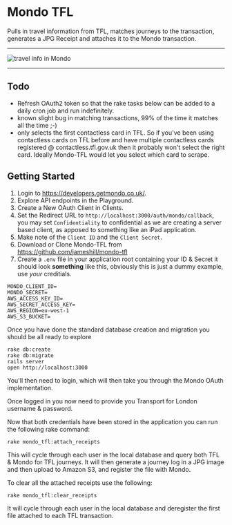 # Mondo TFL

Pulls in travel information from TFL, matches journeys to the transaction, generates a JPG Receipt and attaches it to the Mondo transaction.

---

![travel info in Mondo](https://cloud.githubusercontent.com/assets/395/15808595/e3bbfd0a-2b72-11e6-917e-560a387c15de.PNG)

---

## Todo

- Refresh OAuth2 token so that the rake tasks below can be added to a daily cron job and run indefinitely. 
- known slight bug in matching transactions, 99% of the time it matches all the time ;-)
- only selects the first contactless card in TFL. So if you've been using contactless cards on TFL before and have multiple contactless cards registered @ contactless.tfl.gov.uk then it probably won't select the right card. Ideally Mondo-TFL would let you select which card to scrape.

## Getting Started

1. Login to https://developers.getmondo.co.uk/.
2. Explore API endpoints in the Playground.
3. Create a New OAuth Client in Clients.
4. Set the Redirect URL to `http://localhost:3000/auth/mondo/callback`, you may set `Confidentiality` to confidential as we are creating a server based client, as apposed to something like an iPad application.
5. Make note of the `Client ID` and the `Client Secret`.
6. Download or Clone Mondo-TFL from https://github.com/jameshill/mondo-tfl
7. Create a `.env` file in your application root containing your ID & Secret it should look **something** like this, obviously this is just a dummy example, use *your* creditials.

```
MONDO_CLIENT_ID=
MONDO_SECRET=
AWS_ACCESS_KEY_ID=
AWS_SECRET_ACCESS_KEY=
AWS_REGION=eu-west-1
AWS_S3_BUCKET=
```

Once you have done the standard database creation and migration you should be all ready to explore

```
rake db:create
rake db:migrate
rails server
open http://localhost:3000
```

You'll then need to login, which will then take you through the Mondo OAuth implementation.

Once logged in you now need to provide you Transport for London username & password.

Now that both credentials have been stored in the application you can run the following rake command:

```rake mondo_tfl:attach_receipts```

This will cycle through each user in the local database and query both TFL & Mondo for TFL journeys.
It will then generate a journey log in a JPG image and then upload to Amazon S3, and register the file with Mondo.

To clear all the attached receipts use the following:

```rake mondo_tfl:clear_receipts```

It will cycle through each user in the local database and deregister the first file attached to each TFL transaction.
